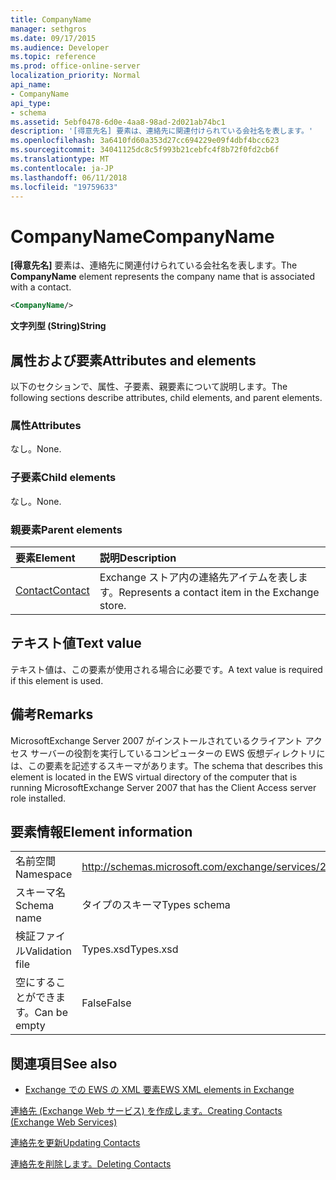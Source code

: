 ```yaml
---
title: CompanyName
manager: sethgros
ms.date: 09/17/2015
ms.audience: Developer
ms.topic: reference
ms.prod: office-online-server
localization_priority: Normal
api_name:
- CompanyName
api_type:
- schema
ms.assetid: 5ebf0478-6d0e-4aa8-98ad-2d021ab74bc1
description: '[得意先名] 要素は、連絡先に関連付けられている会社名を表します。'
ms.openlocfilehash: 3a6410fd60a353d27cc694229e09f4dbf4bcc623
ms.sourcegitcommit: 34041125dc8c5f993b21cebfc4f8b72f0fd2cb6f
ms.translationtype: MT
ms.contentlocale: ja-JP
ms.lasthandoff: 06/11/2018
ms.locfileid: "19759633"
---
```

# <a name="companyname"></a><span data-ttu-id="fc2b6-103">CompanyName</span><span class="sxs-lookup"><span data-stu-id="fc2b6-103">CompanyName</span></span>

<span data-ttu-id="fc2b6-104">**[得意先名]** 要素は、連絡先に関連付けられている会社名を表します。</span><span class="sxs-lookup"><span data-stu-id="fc2b6-104">The **CompanyName** element represents the company name that is associated with a contact.</span></span> 
  
```xml
<CompanyName/>
```

 <span data-ttu-id="fc2b6-105">**文字列型 (String)**</span><span class="sxs-lookup"><span data-stu-id="fc2b6-105">**String**</span></span>
## <a name="attributes-and-elements"></a><span data-ttu-id="fc2b6-106">属性および要素</span><span class="sxs-lookup"><span data-stu-id="fc2b6-106">Attributes and elements</span></span>

<span data-ttu-id="fc2b6-107">以下のセクションで、属性、子要素、親要素について説明します。</span><span class="sxs-lookup"><span data-stu-id="fc2b6-107">The following sections describe attributes, child elements, and parent elements.</span></span>
  
### <a name="attributes"></a><span data-ttu-id="fc2b6-108">属性</span><span class="sxs-lookup"><span data-stu-id="fc2b6-108">Attributes</span></span>

<span data-ttu-id="fc2b6-109">なし。</span><span class="sxs-lookup"><span data-stu-id="fc2b6-109">None.</span></span>
  
### <a name="child-elements"></a><span data-ttu-id="fc2b6-110">子要素</span><span class="sxs-lookup"><span data-stu-id="fc2b6-110">Child elements</span></span>

<span data-ttu-id="fc2b6-111">なし。</span><span class="sxs-lookup"><span data-stu-id="fc2b6-111">None.</span></span>
  
### <a name="parent-elements"></a><span data-ttu-id="fc2b6-112">親要素</span><span class="sxs-lookup"><span data-stu-id="fc2b6-112">Parent elements</span></span>

|<span data-ttu-id="fc2b6-113">**要素**</span><span class="sxs-lookup"><span data-stu-id="fc2b6-113">**Element**</span></span>|<span data-ttu-id="fc2b6-114">**説明**</span><span class="sxs-lookup"><span data-stu-id="fc2b6-114">**Description**</span></span>|
|:-----|:-----|
|[<span data-ttu-id="fc2b6-115">Contact</span><span class="sxs-lookup"><span data-stu-id="fc2b6-115">Contact</span></span>](contact.md) <br/> |<span data-ttu-id="fc2b6-116">Exchange ストア内の連絡先アイテムを表します。</span><span class="sxs-lookup"><span data-stu-id="fc2b6-116">Represents a contact item in the Exchange store.</span></span>  <br/> |
   
## <a name="text-value"></a><span data-ttu-id="fc2b6-117">テキスト値</span><span class="sxs-lookup"><span data-stu-id="fc2b6-117">Text value</span></span>

<span data-ttu-id="fc2b6-118">テキスト値は、この要素が使用される場合に必要です。</span><span class="sxs-lookup"><span data-stu-id="fc2b6-118">A text value is required if this element is used.</span></span>
  
## <a name="remarks"></a><span data-ttu-id="fc2b6-119">備考</span><span class="sxs-lookup"><span data-stu-id="fc2b6-119">Remarks</span></span>

<span data-ttu-id="fc2b6-120">MicrosoftExchange Server 2007 がインストールされているクライアント アクセス サーバーの役割を実行しているコンピューターの EWS 仮想ディレクトリには、この要素を記述するスキーマがあります。</span><span class="sxs-lookup"><span data-stu-id="fc2b6-120">The schema that describes this element is located in the EWS virtual directory of the computer that is running MicrosoftExchange Server 2007 that has the Client Access server role installed.</span></span>
  
## <a name="element-information"></a><span data-ttu-id="fc2b6-121">要素情報</span><span class="sxs-lookup"><span data-stu-id="fc2b6-121">Element information</span></span>

|||
|:-----|:-----|
|<span data-ttu-id="fc2b6-122">名前空間</span><span class="sxs-lookup"><span data-stu-id="fc2b6-122">Namespace</span></span>  <br/> |http://schemas.microsoft.com/exchange/services/2006/types  <br/> |
|<span data-ttu-id="fc2b6-123">スキーマ名</span><span class="sxs-lookup"><span data-stu-id="fc2b6-123">Schema name</span></span>  <br/> |<span data-ttu-id="fc2b6-124">タイプのスキーマ</span><span class="sxs-lookup"><span data-stu-id="fc2b6-124">Types schema</span></span>  <br/> |
|<span data-ttu-id="fc2b6-125">検証ファイル</span><span class="sxs-lookup"><span data-stu-id="fc2b6-125">Validation file</span></span>  <br/> |<span data-ttu-id="fc2b6-126">Types.xsd</span><span class="sxs-lookup"><span data-stu-id="fc2b6-126">Types.xsd</span></span>  <br/> |
|<span data-ttu-id="fc2b6-127">空にすることができます。</span><span class="sxs-lookup"><span data-stu-id="fc2b6-127">Can be empty</span></span>  <br/> |<span data-ttu-id="fc2b6-128">False</span><span class="sxs-lookup"><span data-stu-id="fc2b6-128">False</span></span>  <br/> |
   
## <a name="see-also"></a><span data-ttu-id="fc2b6-129">関連項目</span><span class="sxs-lookup"><span data-stu-id="fc2b6-129">See also</span></span>



- [<span data-ttu-id="fc2b6-130">Exchange での EWS の XML 要素</span><span class="sxs-lookup"><span data-stu-id="fc2b6-130">EWS XML elements in Exchange</span></span>](ews-xml-elements-in-exchange.md)


[<span data-ttu-id="fc2b6-131">連絡先 (Exchange Web サービス) を作成します。</span><span class="sxs-lookup"><span data-stu-id="fc2b6-131">Creating Contacts (Exchange Web Services)</span></span>](http://msdn.microsoft.com/library/4845917e-70d1-481c-bbd7-011ec6571789%28Office.15%29.aspx)
  
[<span data-ttu-id="fc2b6-132">連絡先を更新</span><span class="sxs-lookup"><span data-stu-id="fc2b6-132">Updating Contacts</span></span>](http://msdn.microsoft.com/library/9a865953-b94a-4229-b632-2dee433314be%28Office.15%29.aspx)
  
[<span data-ttu-id="fc2b6-133">連絡先を削除します。</span><span class="sxs-lookup"><span data-stu-id="fc2b6-133">Deleting Contacts</span></span>](http://msdn.microsoft.com/library/fcc3dc84-cd3e-455e-a1a7-ae6921c9b588%28Office.15%29.aspx)

